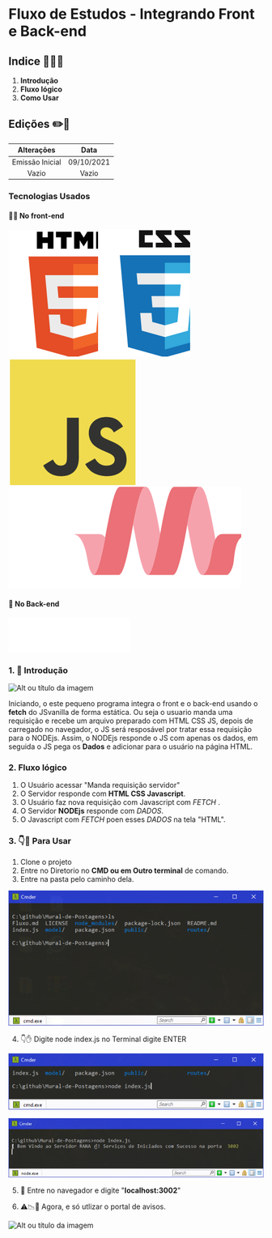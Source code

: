 # Fluxo de Estudos - Integrando Front e Back-end
## Indice 📗👨‍💻
1. **Introdução**
2. **Fluxo lógico**
3. **Como Usar**

## Edições ✏️📑

Alterações   | Data
:---------: | :------:
Emissão Inicial | 09/10/2021
Vazio | Vazio

### Tecnologias Usados
#### 🧑‍💻 No front-end

![Alt ou título da imagem](./public/assets/IconHtml.svg)
![Alt ou título da imagem](./public/assets/IconCSS.svg)
![Alt ou título da imagem](./public/assets/IconJS.svg)
![Alt ou título da imagem](./public/assets/IconMaterialize.svg)

#### 👥 No Back-end
![Alt ou título da imagem](./public/assets/IconNodejsj.svg)


### 1. 🚪 Introdução
![Alt ou título da imagem](./public/assets/MuralRedenizado.gif)

   Iniciando, o este pequeno programa integra o front e o back-end usando
o **fetch** do JSvanilla de forma estática.
Ou seja o usuario manda uma requisição e recebe um arquivo preparado com HTML CSS JS, depois de carregado no navegador, o JS será resposável por tratar essa requisição para o NODEjs. 
Assim, o NODEjs responde o JS com apenas os dados, em seguida o JS pega os **Dados** e adicionar para o usuário na página HTML.

### 2. Fluxo lógico 

1. O Usuário acessar "Manda requisição servidor"
2. O Servidor responde com **HTML CSS Javascript**.
3. O Usuário faz nova requisição com Javascript com _FETCH_ .
4. O Servidor **NODEjs** responde com _DADOS_.
5. O Javascript com _FETCH_ poen esses _DADOS_ na tela "HTML".

### 3. 👇🤘 Para Usar

1. Clone o projeto 
2. Entre no Diretorio no **CMD ou em Outro terminal** de comando.
3. Entre na pasta pelo caminho dela.

![Alt ou título da imagem](./public/assets/test1.PNG)

4. 👇✋ Digite node index.js no Terminal digite ENTER

![Alt ou título da imagem](./public/assets/test2.PNG)

![Alt ou título da imagem](./public/assets/test3.PNG)

5. 🚀 Entre no navegador e digite "**localhost:3002**"

6. ⚠️📉📌 Agora, e só utlizar o portal de avisos.

![Alt ou título da imagem](./public/assets/MuralRedenizado.gif)



